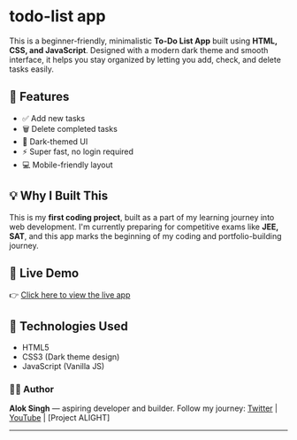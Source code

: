 # todo-list app

This is a beginner-friendly, minimalistic **To-Do List App** built using **HTML, CSS, and JavaScript**. Designed with a modern dark theme and smooth interface, it helps you stay organized by letting you add, check, and delete tasks easily.

## 🔧 Features

- ✅ Add new tasks
- 🗑️ Delete completed tasks
- 🌙 Dark-themed UI
- ⚡ Super fast, no login required
- 💻 Mobile-friendly layout

## 💡 Why I Built This

This is my **first coding project**, built as a part of my learning journey into web development. I'm currently preparing for competitive exams like **JEE, SAT**, and this app marks the beginning of my coding and portfolio-building journey.

## 🚀 Live Demo

👉 [Click here to view the live app](https://thealokverse.github.io/todo-list-alok/)

## 📁 Technologies Used

- HTML5
- CSS3 (Dark theme design)
- JavaScript (Vanilla JS)


### 👨‍💻 Author

**Alok Singh** — aspiring developer and builder.
Follow my journey: [Twitter](https://twitter.com/) | [YouTube](https://youtube.com/) | [Project ALIGHT]

---
